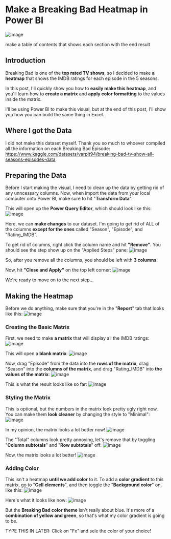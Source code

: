 # Make a Breaking Bad Heatmap in Power BI
![image](https://github.com/dylans0ng/dylans0ng.github.io/assets/112503726/734fa027-7938-4278-aaf0-bb586446813a)

make a table of contents that shows each section with the end result 

## Introduction
Breaking Bad is one of the **top rated TV shows**, so I decided to make **a heatmap** that shows the IMDB ratings for each episode in the 5 seasons. 

In this post, I'll quickly show you how to **easily make this heatmap**, and you'll learn how to **create a matrix** and **apply color formatting** to the values inside the matrix. 

I'll be using Power BI to make this visual, but at the end of this post, I'll show you how you can build the same thing in Excel. 

## Where I got the Data
I did not make this dataset myself. Thank you so much to whoever compiled all the information on each Breaking Bad Episode: https://www.kaggle.com/datasets/varpit94/breaking-bad-tv-show-all-seasons-episodes-data

## Preparing the Data
Before I start making the visual, I need to clean up the data by getting rid of any unncessary columns. Now, when import the data from your local computer onto Power BI, make sure to hit "**Transform Data**".

This will open up the **Power Query Editor**, which should look like this:
![image](https://github.com/dylans0ng/dylans0ng.github.io/assets/112503726/de471d3d-6911-4cb1-8cb8-77cbe9dc6f22)

Here, we can **make changes** to our dataset. I'm going to get rid of ALL of the columns **except for the ones** called "Season", "Episode", and "Rating_IMDB".

To get rid of columns, right click the column name and hit **"Remove"**. You should see the step show up on the "Applied Steps" pane: 
![image](https://github.com/dylans0ng/dylans0ng.github.io/assets/112503726/5e6a1418-ca0f-40b9-88c5-673c4a69111c)

So, after you remove all the columns, you should be left with **3 columns**.

Now, hit **"Close and Apply"** on the top left corner:
![image](https://github.com/dylans0ng/dylans0ng.github.io/assets/112503726/6ca8e84c-f0f7-4cc8-8736-42e810ee7031)

We're ready to move on to the next step...

## Making the Heatmap
Before we do anything, make sure that you're in the "**Report**" tab that looks like this:
![image](https://github.com/dylans0ng/dylans0ng.github.io/assets/112503726/9705a6b8-1417-42fa-bf88-c0e85f24f4d2)

### Creating the Basic Matrix 
First, we need to make **a matrix** that will display all the IMDB ratings:
![image](https://github.com/dylans0ng/dylans0ng.github.io/assets/112503726/e936df43-703d-48d0-8e1a-177ebaede84a)

This will open a **blank matrix**:
![image](https://github.com/dylans0ng/dylans0ng.github.io/assets/112503726/ab3dfe42-da29-4a70-b2e6-24b5edf49650)

Now, drag "Episode" from the data into the **rows of the matrix**, drag "Season" into the **columns of the matrix**, and drag "Rating_IMDB" into **the values of the matrix**:
![image](https://github.com/dylans0ng/dylans0ng.github.io/assets/112503726/15fb52a2-f710-4b3e-badc-5a91e37b36c5)

This is what the result looks like so far:
![image](https://github.com/dylans0ng/dylans0ng.github.io/assets/112503726/4f2e2909-d273-4081-b742-b1fd09ef1561)

### Styling the Matrix 
This is optional, but the numbers in the matrix look pretty ugly right now. You can make them **look cleaner** by changing the style to "Minimal": 
![image](https://github.com/dylans0ng/dylans0ng.github.io/assets/112503726/acd78bb0-36c1-4f4d-abb4-394260400b31)

In my opinion, the matrix looks a lot better now! 
![image](https://github.com/dylans0ng/dylans0ng.github.io/assets/112503726/b7301672-6181-4153-a3cb-5542c7e9b1bf)

The "Total" columns look pretty annoying, let's remove that by toggling "**Column subtotals**" and "**Row subtotals**" off:
![image](https://github.com/dylans0ng/dylans0ng.github.io/assets/112503726/0612825f-6c42-4193-8c67-5791433d8d0e)

Now, the matrix looks a lot better!
![image](https://github.com/dylans0ng/dylans0ng.github.io/assets/112503726/ffd26914-6afe-46cb-96d6-5a48cfe14d54)

### Adding Color 
This isn't a heatmap **until we add color** to it. To add a **color gradient** to this matrix, go to "**Cell elements**", and then toggle the "**Background color**" on, like this:
![image](https://github.com/dylans0ng/dylans0ng.github.io/assets/112503726/a897039e-c566-4f2a-a47a-441f5f247d66)

Here's what it looks like now:
![image](https://github.com/dylans0ng/dylans0ng.github.io/assets/112503726/4a0b2fd6-09dd-428b-8ef9-e4704e3e06b5)

But the **Breaking Bad color theme** isn't really about blue. It's more of a **combination of yellow and green**, so that's what my color gradient is going to be.

TYPE THIS IN LATER: Click on "Fx" and sele the color of your choice!
